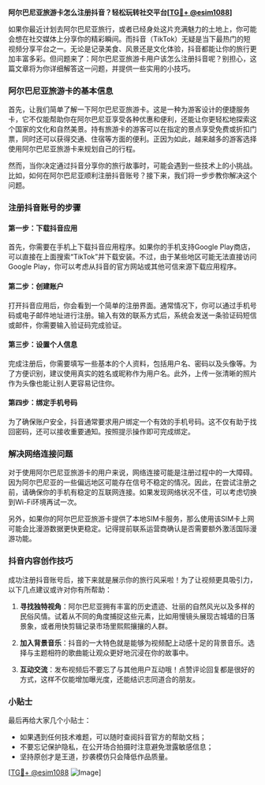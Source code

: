 **阿尔巴尼亚旅游卡怎么注册抖音？轻松玩转社交平台[[TG💪+ @esim1088](https://t.me/s/esim1088)]**

如果你最近计划去阿尔巴尼亚旅行，或者已经身处这片充满魅力的土地上，你可能会想在社交媒体上分享你的精彩瞬间。而抖音（TikTok）无疑是当下最热门的短视频分享平台之一。无论是记录美食、风景还是文化体验，抖音都能让你的旅行更加丰富多彩。但问题来了：阿尔巴尼亚旅游卡用户该怎么注册抖音呢？别担心，这篇文章将为你详细解答这一问题，并提供一些实用的小技巧。

### 阿尔巴尼亚旅游卡的基本信息

首先，让我们简单了解一下阿尔巴尼亚旅游卡。这是一种为游客设计的便捷服务卡，它不仅能帮助你在阿尔巴尼亚享受各种优惠和便利，还能让你更轻松地探索这个国家的文化和自然美景。持有旅游卡的游客可以在指定的景点享受免费或折扣门票，同时还可以获得交通、住宿等方面的便利。正因为如此，越来越多的游客选择使用阿尔巴尼亚旅游卡来规划自己的行程。

然而，当你决定通过抖音分享你的旅行故事时，可能会遇到一些技术上的小挑战。比如，如何在阿尔巴尼亚顺利注册抖音账号？接下来，我们将一步步教你解决这个问题。

### 注册抖音账号的步骤

#### 第一步：下载抖音应用

首先，你需要在手机上下载抖音应用程序。如果你的手机支持Google Play商店，可以直接在上面搜索“TikTok”并下载安装。不过，由于某些地区可能无法直接访问Google Play，你可以考虑从抖音的官方网站或其他可信来源下载应用程序。

#### 第二步：创建账户

打开抖音应用后，你会看到一个简单的注册界面。通常情况下，你可以通过手机号码或电子邮件地址进行注册。输入有效的联系方式后，系统会发送一条验证码短信或邮件，你需要输入验证码完成验证。

#### 第三步：设置个人信息

完成注册后，你需要填写一些基本的个人资料，包括用户名、密码以及头像等。为了方便识别，建议使用真实的姓名或昵称作为用户名。此外，上传一张清晰的照片作为头像也能让别人更容易记住你。

#### 第四步：绑定手机号码

为了确保账户安全，抖音通常要求用户绑定一个有效的手机号码。这不仅有助于找回密码，还可以接收重要通知。按照提示操作即可完成绑定。

### 解决网络连接问题

对于使用阿尔巴尼亚旅游卡的用户来说，网络连接可能是注册过程中的一大障碍。因为阿尔巴尼亚的一些偏远地区可能存在信号不稳定的情况。因此，在尝试注册之前，请确保你的手机有稳定的互联网连接。如果发现网络状况不佳，可以考虑切换到Wi-Fi环境再试一次。

另外，如果你的阿尔巴尼亚旅游卡提供了本地SIM卡服务，那么使用该SIM卡上网可能会比漫游数据更快更稳定。记得提前联系运营商确认是否需要额外激活国际漫游功能。

### 抖音内容创作技巧

成功注册抖音账号后，接下来就是展示你的旅行风采啦！为了让视频更具吸引力，以下几点建议或许对你有所帮助：

1. **寻找独特视角**：阿尔巴尼亚拥有丰富的历史遗迹、壮丽的自然风光以及多样的民俗风情。试着从不同的角度捕捉这些元素，比如用慢镜头展现古城墙的日落景象，或者用快剪辑记录市场里熙熙攘攘的人群。
   
2. **加入背景音乐**：抖音的一大特色就是能够为视频配上动感十足的背景音乐。选择与主题相符的歌曲能让观众更好地沉浸在你的故事中。
   
3. **互动交流**：发布视频后不要忘了与其他用户互动哦！点赞评论回复都是很好的方式，这样不仅能增加曝光度，还能结识志同道合的朋友。

### 小贴士

最后再给大家几个小贴士：
- 如果遇到任何技术难题，可以随时查阅抖音官方的帮助文档；
- 不要忘记保护隐私，在公开场合拍摄时注意避免泄露敏感信息；
- 坚持原创才是王道，抄袭模仿只会降低作品质量。

[[TG💪+ @esim1088](https://t.me/s/esim1088) ![Image](https://i.postimg.cc/4NQfJmqS/Snipaste-2025-05-13-00-14-12.png)]